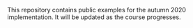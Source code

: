 This repository contains public examples for the autumn 2020 implementation. It will be updated as the course progresses.
